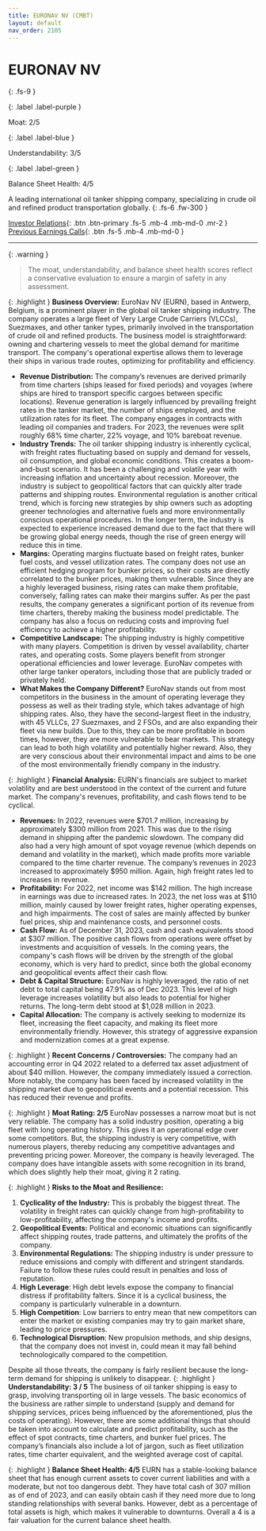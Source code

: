 ```yaml
---
title: EURONAV NV (CMBT)
layout: default
nav_order: 2105
---
```


# EURONAV NV
{: .fs-9 }

{: .label .label-purple }

Moat: 2/5

{: .label .label-blue }

Understandability: 3/5

{: .label .label-green }

Balance Sheet Health: 4/5

A leading international oil tanker shipping company, specializing in crude oil and refined product transportation globally.
{: .fs-6 .fw-300 }

[Investor Relations](https://www.google.com/search?q=CMBT+investor+relations){: .btn .btn-primary .fs-5 .mb-4 .mb-md-0 .mr-2 }
[Previous Earnings Calls](https://discountingcashflows.com/company/CMBT/transcripts/){: .btn .fs-5 .mb-4 .mb-md-0 }

---

{: .warning }
>The moat, understandability, and balance sheet health scores reflect a conservative evaluation to ensure a margin of safety in any assessment.



{: .highlight }
**Business Overview:**
EuroNav NV (EURN), based in Antwerp, Belgium, is a prominent player in the global oil tanker shipping industry. The company operates a large fleet of Very Large Crude Carriers (VLCCs), Suezmaxes, and other tanker types, primarily involved in the transportation of crude oil and refined products. The business model is straightforward: owning and chartering vessels to meet the global demand for maritime transport. The company's operational expertise allows them to leverage their ships in various trade routes, optimizing for profitability and efficiency.

*   **Revenue Distribution:**
  The company’s revenues are derived primarily from time charters (ships leased for fixed periods) and voyages (where ships are hired to transport specific cargoes between specific locations). Revenue generation is largely influenced by prevailing freight rates in the tanker market, the number of ships employed, and the utilization rates for its fleet. The company engages in contracts with leading oil companies and traders. For 2023, the revenues were split roughly 68% time charter, 22% voyage, and 10% bareboat revenue.
*   **Industry Trends:**
  The oil tanker shipping industry is inherently cyclical, with freight rates fluctuating based on supply and demand for vessels, oil consumption, and global economic conditions. This creates a boom-and-bust scenario. It has been a challenging and volatile year with increasing inflation and uncertainty about recession. Moreover, the industry is subject to geopolitical factors that can quickly alter trade patterns and shipping routes. Environmental regulation is another critical trend, which is forcing new strategies by ship owners such as adopting greener technologies and alternative fuels and more environmentally conscious operational procedures. In the longer term, the industry is expected to experience increased demand due to the fact that there will be growing global energy needs, though the rise of green energy will reduce this in time.
*   **Margins:**
  Operating margins fluctuate based on freight rates, bunker fuel costs, and vessel utilization rates. The company does not use an efficient hedging program for bunker prices, so their costs are directly correlated to the bunker prices, making them vulnerable. Since they are a highly leveraged business, rising rates can make them profitable, conversely, falling rates can make their margins suffer. As per the past results, the company generates a significant portion of its revenue from time charters, thereby making the business model predictable. The company has also a focus on reducing costs and improving fuel efficiency to achieve a higher profitability.
*    **Competitive Landscape:**
  The shipping industry is highly competitive with many players. Competition is driven by vessel availability, charter rates, and operating costs. Some players benefit from stronger operational efficiencies and lower leverage. EuroNav competes with other large tanker operators, including those that are publicly traded or privately held.
*  **What Makes the Company Different?**
EuroNav stands out from most competitors in the business in the amount of operating leverage they possess as well as their trading style, which takes advantage of high shipping rates. Also, they have the second-largest fleet in the industry, with 45 VLLCs, 27 Suezmaxes, and 2 FSOs, and are also expanding their fleet via new builds. Due to this, they can be more profitable in boom times, however, they are more vulnerable to bear markets. This strategy can lead to both high volatility and potentially higher reward. Also, they are very conscious about their environmental impact and aims to be one of the most environmentally friendly company in the industry.

{: .highlight }
**Financial Analysis:**
EURN's financials are subject to market volatility and are best understood in the context of the current and future market. The company's revenues, profitability, and cash flows tend to be cyclical.

*   **Revenues:**
   In 2022, revenues were $701.7 million, increasing by approximately $300 million from 2021. This was due to the rising demand in shipping after the pandemic slowdown. The company did also had a very high amount of spot voyage revenue (which depends on demand and volatility in the market), which made profits more variable compared to the time charter revenue. The company’s revenues in 2023 increased to approximately $950 million. Again, high freight rates led to increases in revenue.
*   **Profitability:**
   For 2022, net income was $142 million. The high increase in earnings was due to increased rates. In 2023, the net loss was at $110 million, mainly caused by lower freight rates, higher operating expenses, and high impairments. The cost of sales are mainly affected by bunker fuel prices, ship and maintenance costs, and personnel costs.
*   **Cash Flow:**
    As of December 31, 2023, cash and cash equivalents stood at $307 million. The positive cash flows from operations were offset by investments and acquisition of vessels. In the coming years, the company's cash flows will be driven by the strength of the global economy, which is very hard to predict, since both the global economy and geopolitical events affect their cash flow.
*   **Debt & Capital Structure:**
    EuroNav is highly leveraged, the ratio of net debt to total capital being 47.9% as of Dec 2023. This level of high leverage increases volatility but also leads to potential for higher returns. The long-term debt stood at $1,028 million in 2023.
*    **Capital Allocation:**
    The company is actively seeking to modernize its fleet, increasing the fleet capacity, and making its fleet more environmentally friendly. However, this strategy of aggressive expansion and modernization comes at a great expense.

{: .highlight }
**Recent Concerns / Controversies:**
 The company had an accounting error in Q4 2022 related to a deferred tax asset adjustment of about $40 million. However, the company immediately issued a correction. More notably, the company has been faced by increased volatility in the shipping market due to geopolitical events and a potential recession. This has reduced their revenue and profits.

{: .highlight }
**Moat Rating: 2/5**
EuroNav possesses a narrow moat but is not very reliable. The company has a solid industry position, operating a big fleet with long operating history. This gives it an operational edge over some competitors. But, the shipping industry is very competitive, with numerous players, thereby reducing any competitive advantages and preventing pricing power. Moreover, the company is heavily leveraged. The company does have intangible assets with some recognition in its brand, which does slightly help their moat, giving it 2 rating.

{: .highlight }
**Risks to the Moat and Resilience:**
1.  **Cyclicality of the Industry:** This is probably the biggest threat. The volatility in freight rates can quickly change from high-profitability to low-profitability, affecting the company's income and profits.
2.  **Geopolitical Events:** Political and economic situations can significantly affect shipping routes, trade patterns, and ultimately the profits of the company.
3.  **Environmental Regulations:** The shipping industry is under pressure to reduce emissions and comply with different and stringent standards. Failure to follow these rules could result in penalties and loss of reputation.
4.   **High Leverage**: High debt levels expose the company to financial distress if profitability falters. Since it is a cyclical business, the company is particularly vulnerable in a downturn.
5.  **High Competition**: Low barriers to entry mean that new competitors can enter the market or existing companies may try to gain market share, leading to price pressures.
6.  **Technological Disruption**: New propulsion methods, and ship designs, that the company does not invest in, could mean it may fall behind technologically compared to the competition.

Despite all those threats, the company is fairly resilient because the long-term demand for shipping is unlikely to disappear.
{: .highlight }
**Understandability: 3 / 5**
The business of oil tanker shipping is easy to grasp, involving transporting oil in large vessels. The basic economics of the business are rather simple to understand (supply and demand for shipping services, prices being influenced by the aforementioned, plus the costs of operating). However, there are some additional things that should be taken into account to calculate and predict profitability, such as the effect of spot contracts, time charters, and bunker fuel prices. The company’s financials also include a lot of jargon, such as fleet utilization rates, time charter equivalent, and the weighted average cost of capital.

{: .highlight }
**Balance Sheet Health: 4/5**
EURN has a stable-looking balance sheet that has enough current assets to cover current liabilities and with a moderate, but not too dangerous debt. They have total cash of 307 million as of end of 2023, and can easily obtain cash if they need more due to long standing relationships with several banks. However, debt as a percentage of total assets is high, which makes it vulnerable to downturns. Overall a 4 is a fair valuation for the current balance sheet health.
